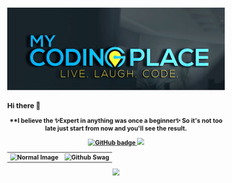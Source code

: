 ![Akki-Developer](https://github.com/Akki-Developer/Akki-Developer/blob/master/a67735_91e3c91fc5bb44edae9ebfcdc6a2dff5_mv2_d_2000_1500_s_2%20(2).jpg)

### Hi there 👋


<p align="center"><b>**I believe the ✨Expert in anything was once a beginner✨ So it's not too late just start from now and you'll see the result.</b</p>


<p align="center">
  <a href="https://github.com/Akki-Developer">
    <img src="https://img.shields.io/github/followers/Akki-Developer?label=Followers&logo=GitHub&style=for-the-badge" alt="GitHub badge" />
  </a>
  <a href="https://twitter.com/Akanksh61006100">
    <img src="https://img.shields.io/twitter/follow/Akanksh61006100?label=Twitter&logo=twitter&style=for-the-badge" />
  </a>
</p>

<table width="100%"> 
  <tr>
    <td><img src="https://user-images.githubusercontent.com/64725938/88144508-a488d880-cc16-11ea-9514-a0eb76167045.jpg" alt="Normal Image" /></td>
    <td><img src="https://user-images.githubusercontent.com/64725938/88144075-f846f200-cc15-11ea-847a-6f12463602d4.gif" alt="Github Swag" /></td>
  </tr>
</table>

<p align="center"><img width="50%" src="https://github-readme-stats.vercel.app/api?username=Akki-Developer&show_icons=true" /></p>

